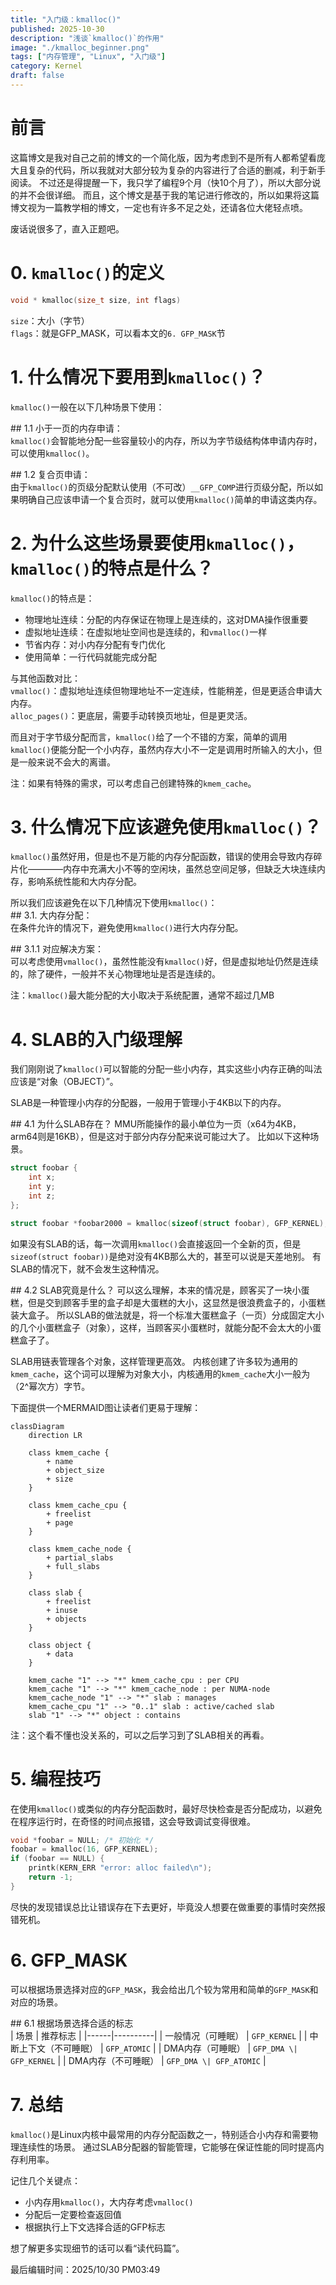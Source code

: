 ```yaml
---
title: "入门级：kmalloc()"
published: 2025-10-30
description: "浅谈`kmalloc()`的作用"
image: "./kmalloc_beginner.png"
tags: ["内存管理", "Linux", "入门级"]
category: Kernel
draft: false
---
```


# 前言
这篇博文是我对自己之前的博文的一个简化版，因为考虑到不是所有人都希望看庞大且复杂的代码，所以我就对大部分较为复杂的内容进行了合适的删减，利于新手阅读。
不过还是得提醒一下，我只学了编程9个月（快10个月了），所以大部分说的并不会很详细。
而且，这个博文是基于我的笔记进行修改的，所以如果将这篇博文视为一篇教学相的博文，一定也有许多不足之处，还请各位大佬轻点喷。

废话说很多了，直入正题吧。



# 0. `kmalloc()`的定义
```c
void * kmalloc(size_t size, int flags)
```
`size`：大小（字节）
<br>
`flags`：就是GFP_MASK，可以看本文的`6. GFP_MASK`节



# 1. 什么情况下要用到`kmalloc()`？
`kmalloc()`一般在以下几种场景下使用：<br>

\## 1.1 小于一页的内存申请：<br>
`kmalloc()`会智能地分配一些容量较小的内存，所以为字节级结构体申请内存时，可以使用`kmalloc()`。

\## 1.2 复合页申请：<br>
由于`kmalloc()`的页级分配默认使用（不可改）`__GFP_COMP`进行页级分配，所以如果明确自己应该申请一个复合页时，就可以使用`kmalloc()`简单的申请这类内存。



# 2. 为什么这些场景要使用`kmalloc()`，`kmalloc()`的特点是什么？
`kmalloc()`的特点是：<br>
- 物理地址连续：分配的内存保证在物理上是连续的，这对DMA操作很重要
- 虚拟地址连续：在虚拟地址空间也是连续的，和`vmalloc()`一样
- 节省内存：对小内存分配有专门优化
- 使用简单：一行代码就能完成分配

与其他函数对比：<br>
`vmalloc()`：虚拟地址连续但物理地址不一定连续，性能稍差，但是更适合申请大内存。
<br>
`alloc_pages()`：更底层，需要手动转换页地址，但是更灵活。

而且对于字节级分配而言，`kmalloc()`给了一个不错的方案，简单的调用`kmalloc()`便能分配一个小内存，虽然内存大小不一定是调用时所输入的大小，但是一般来说不会大的离谱。

注：如果有特殊的需求，可以考虑自己创建特殊的`kmem_cache`。



# 3. 什么情况下应该避免使用`kmalloc()`？
`kmalloc()`虽然好用，但是也不是万能的内存分配函数，错误的使用会导致内存碎片化————内存中充满大小不等的空闲块，虽然总空间足够，但缺乏大块连续内存，影响系统性能和大内存分配。

所以我们应该避免在以下几种情况下使用`kmalloc()`：<br>
\## 3.1. 大内存分配：<br>
在条件允许的情况下，避免使用`kmalloc()`进行大内存分配。

\## 3.1.1 对应解决方案：<br>
可以考虑使用`vmalloc()`，虽然性能没有`kmalloc()`好，但是虚拟地址仍然是连续的，除了硬件，一般并不关心物理地址是否是连续的。

注：`kmalloc()`最大能分配的大小取决于系统配置，通常不超过几MB



# 4. SLAB的入门级理解
我们刚刚说了`kmalloc()`可以智能的分配一些小内存，其实这些小内存正确的叫法应该是“对象（OBJECT）”。

SLAB是一种管理小内存的分配器，一般用于管理小于4KB以下的内存。

\## 4.1 为什么SLAB存在？
MMU所能操作的最小单位为一页（x64为4KB，arm64则是16KB），但是这对于部分内存分配来说可能过大了。
比如以下这种场景。
```c
struct foobar {
	int x;
	int y;
	int z;
};

struct foobar *foobar2000 = kmalloc(sizeof(struct foobar), GFP_KERNEL);
```
如果没有SLAB的话，每一次调用`kmalloc()`会直接返回一个全新的页，但是`sizeof(struct foobar))`是绝对没有4KB那么大的，甚至可以说是天差地别。
有SLAB的情况下，就不会发生这种情况。

\## 4.2 SLAB究竟是什么？
可以这么理解，本来的情况是，顾客买了一块小蛋糕，但是交到顾客手里的盒子却是大蛋糕的大小，这显然是很浪费盒子的，小蛋糕装大盒子。
所以SLAB的做法就是，将一个标准大蛋糕盒子（一页）分成固定大小的几个小蛋糕盒子（对象），这样，当顾客买小蛋糕时，就能分配不会太大的小蛋糕盒子了。

SLAB用链表管理各个对象，这样管理更高效。
内核创建了许多较为通用的`kmem_cache`，这个词可以理解为对象大小，内核通用的`kmem_cache`大小一般为（2^幂次方）字节。

下面提供一个MERMAID图让读者们更易于理解：<br>
```mermaid
classDiagram
    direction LR

    class kmem_cache {
        + name
        + object_size
        + size
    }

    class kmem_cache_cpu {
        + freelist
        + page
    }

    class kmem_cache_node {
        + partial_slabs
        + full_slabs
    }

    class slab {
        + freelist
        + inuse
        + objects
    }

    class object {
        + data
    }

    kmem_cache "1" --> "*" kmem_cache_cpu : per CPU
    kmem_cache "1" --> "*" kmem_cache_node : per NUMA-node
    kmem_cache_node "1" --> "*" slab : manages
    kmem_cache_cpu "1" --> "0..1" slab : active/cached slab
    slab "1" --> "*" object : contains
```
注：这个看不懂也没关系的，可以之后学习到了SLAB相关的再看。



# 5. 编程技巧
在使用`kmalloc()`或类似的内存分配函数时，最好尽快检查是否分配成功，以避免在程序运行时，在奇怪的时间点报错，这会导致调试变得很难。
```c
void *foobar = NULL; /* 初始化 */
foobar = kmalloc(16, GFP_KERNEL);
if (foobar == NULL) {
	printk(KERN_ERR "error: alloc failed\n");
	return -1;
}
```
尽快的发现错误总比让错误存在下去更好，毕竟没人想要在做重要的事情时突然报错死机。



# 6. GFP_MASK
可以根据场景选择对应的`GFP_MASK`，我会给出几个较为常用和简单的`GFP_MASK`和对应的场景。

\## 6.1 根据场景选择合适的标志<br>
| 场景 | 推荐标志 |
|------|----------|
| 一般情况（可睡眠） | `GFP_KERNEL` |
| 中断上下文（不可睡眠） | `GFP_ATOMIC` |
| DMA内存（可睡眠） | `GFP_DMA \| GFP_KERNEL` |
| DMA内存（不可睡眠） | `GFP_DMA \| GFP_ATOMIC` |



# 7. 总结
`kmalloc()`是Linux内核中最常用的内存分配函数之一，特别适合小内存和需要物理连续性的场景。
通过SLAB分配器的智能管理，它能够在保证性能的同时提高内存利用率。

记住几个关键点：
- 小内存用`kmalloc()`，大内存考虑`vmalloc()`
- 分配后一定要检查返回值
- 根据执行上下文选择合适的GFP标志

想了解更多实现细节的话可以看“读代码篇”。



最后编辑时间：2025/10/30 PM03:49
